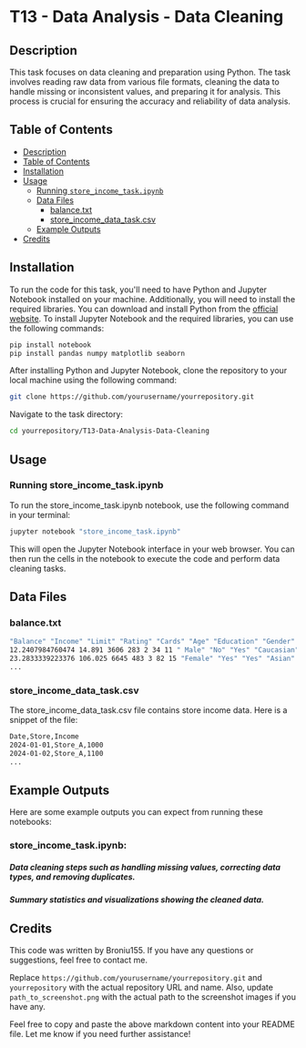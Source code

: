 # T13 - Data Analysis - Data Cleaning

## Description
This task focuses on data cleaning and preparation using Python. The task involves reading raw data from various file formats, cleaning the data to handle missing or inconsistent values, and preparing it for analysis. This process is crucial for ensuring the accuracy and reliability of data analysis.

## Table of Contents
- [Description](#description)
- [Table of Contents](#table-of-contents)
- [Installation](#installation)
- [Usage](#usage)
  - [Running `store_income_task.ipynb`](#running-store_income_taskipynb)
  - [Data Files](#data-files)
    - [balance.txt](#balancetxt)
    - [store_income_data_task.csv](#store_income_data_taskcsv)
  - [Example Outputs](#example-outputs)
- [Credits](#credits)

## Installation
To run the code for this task, you'll need to have Python and Jupyter Notebook installed on your machine. Additionally, you will need to install the required libraries. You can download and install Python from the [official website](https://www.python.org/downloads/). To install Jupyter Notebook and the required libraries, you can use the following commands:
```sh
pip install notebook
pip install pandas numpy matplotlib seaborn
```
After installing Python and Jupyter Notebook, clone the repository to your local machine using the following command:

```sh
git clone https://github.com/yourusername/yourrepository.git
```
Navigate to the task directory:

```sh
cd yourrepository/T13-Data-Analysis-Data-Cleaning
```

## Usage

### Running store_income_task.ipynb
To run the store_income_task.ipynb notebook, use the following command in your terminal:

```sh
jupyter notebook "store_income_task.ipynb"
```

This will open the Jupyter Notebook interface in your web browser. You can then run the cells in the notebook to execute the code and perform data cleaning tasks.

## Data Files

### balance.txt
```sh
"Balance" "Income" "Limit" "Rating" "Cards" "Age" "Education" "Gender" "Student" "Married" "Ethnicity"
12.2407984760474 14.891 3606 283 2 34 11 " Male" "No" "Yes" "Caucasian"
23.2833339223376 106.025 6645 483 3 82 15 "Female" "Yes" "Yes" "Asian"
...
```

### store_income_data_task.csv
The store_income_data_task.csv file contains store income data. Here is a snippet of the file:

```sh
Date,Store,Income
2024-01-01,Store_A,1000
2024-01-02,Store_A,1100
...
```

## Example Outputs
Here are some example outputs you can expect from running these notebooks:

### store_income_task.ipynb:

##### Data cleaning steps such as handling missing values, correcting data types, and removing duplicates.

##### Summary statistics and visualizations showing the cleaned data.

## Credits

This code was written by Broniu155. If you have any questions or suggestions, feel free to contact me.

Replace `https://github.com/yourusername/yourrepository.git` and `yourrepository` with the actual repository URL and name. Also, update `path_to_screenshot.png` with the actual path to the screenshot images if you have any.

Feel free to copy and paste the above markdown content into your README file. Let me know if you need further assistance!






